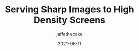 ---
author: jaffathecake
date: 2021-06-11
tags:
  - performance
  - images
target_url: https://jakearchibald.com/2021/serving-sharp-images-to-high-density-screens/
title: Serving Sharp Images to High Density Screens
---